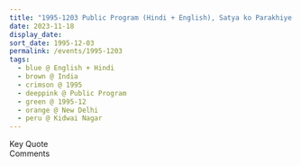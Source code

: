 ```yaml
---
title: "1995-1203 Public Program (Hindi + English), Satya ko Parakhiye (Understanding the Meaning of Truth), Kidwai Nagar, New Delhi, India"
date: 2023-11-18
display_date: 
sort_date: 1995-12-03
permalink: /events/1995-1203
tags:
  - blue @ English + Hindi
  - brown @ India
  - crimson @ 1995
  - deeppink @ Public Program
  - green @ 1995-12
  - orange @ New Delhi
  - peru @ Kidwai Nagar
---
```


<wave-list>
  <list-title color="green" width="75">Key Quote</list-title>
  <list-item color="BlanchedAlmond"  width="200"></list-item>
  <list-item color="Lavender"></list-item>
  <list-item color="BlanchedAlmond"></list-item>
</wave-list>

<br>

<wave-list>
  <list-title color="green" width="75">Comments</list-title>
  <list-item color="BlanchedAlmond"  width="200"></list-item>
  <list-item color="Lavender"></list-item>
  <list-item color="BlanchedAlmond"></list-item>
</wave-list>